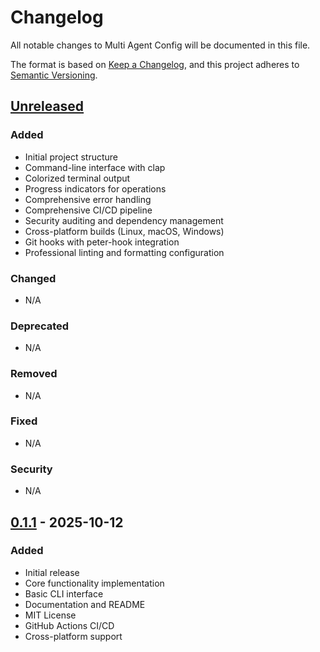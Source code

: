 # Changelog

All notable changes to Multi Agent Config will be documented in this file.

The format is based on [Keep a Changelog](https://keepachangelog.com/en/1.0.0/),
and this project adheres to [Semantic Versioning](https://semver.org/spec/v2.0.0.html).

## [Unreleased]

### Added
- Initial project structure
- Command-line interface with clap
- Colorized terminal output
- Progress indicators for operations
- Comprehensive error handling
- Comprehensive CI/CD pipeline
- Security auditing and dependency management
- Cross-platform builds (Linux, macOS, Windows)
- Git hooks with peter-hook integration
- Professional linting and formatting configuration

### Changed
- N/A

### Deprecated
- N/A

### Removed
- N/A

### Fixed
- N/A

### Security
- N/A

## [0.1.1] - 2025-10-12

### Added
- Initial release
- Core functionality implementation
- Basic CLI interface
- Documentation and README
- MIT License
- GitHub Actions CI/CD
- Cross-platform support

[Unreleased]: https://github.com/jfb/multi-agent-config/compare/v0.1.1...HEAD
[0.1.1]: https://github.com/jfb/multi-agent-config/releases/tag/v0.1.1